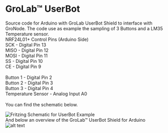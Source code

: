 # GroLab™ UserBot
Source code for Arduino with GroLab UserBot Shield to interface with GroNode.
The code use as example the sampling of 3 Buttons and a LM35 Temperature sensor.
<br />
NRF24L01+ Control Pins (Arduino Side)<br />
SCK  - Digital Pin 13<br />
MISO - Digital Pin 12<br />
MOSI - Digital Pin 11<br />
SS   - Digital Pin 10<br />
CE   - Digital Pin 9<br />
<br />
Button 1 - Digital Pin 2 <br />
Button 2 - Digital Pin 3 <br />
Button 3 - Digital Pin 4 <br />
Temperature Sensor - Analog Input A0 <br />
<br />
You can find the schematic below.<br />

![Fritzing Schematic for UserBot Example](https://www.open-grow.co.uk/shop/img/opengrowimgs/schematics/description/UserBot-Example-Schematic.png)
<br />And below an overview of the GroLab™ UserBot Shield for Arduino<br />
![alt text](https://www.open-grow.co.uk/shop/img/opengrowimgs/schematics/description/UserBot_Info.png)
